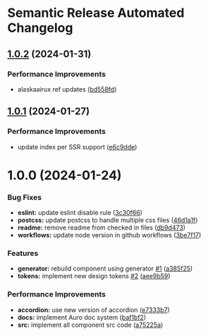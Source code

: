 # Semantic Release Automated Changelog

## [1.0.2](https://github.com/AlaskaAirlines/auro-dialog/compare/v1.0.1...v1.0.2) (2024-01-31)


### Performance Improvements

* alaskaairux ref updates ([bd558fd](https://github.com/AlaskaAirlines/auro-dialog/commit/bd558fd138684c0e3401e1c4290bfa368f905743))

## [1.0.1](https://github.com/AlaskaAirlines/auro-dialog/compare/v1.0.0...v1.0.1) (2024-01-27)


### Performance Improvements

* update index per SSR support ([e6c9dde](https://github.com/AlaskaAirlines/auro-dialog/commit/e6c9dde8eee2b9e1d2989f4d7782a1cc113f4cd5))

# 1.0.0 (2024-01-24)


### Bug Fixes

* **eslint:** update eslint disable rule ([3c30f66](https://github.com/AlaskaAirlines/auro-dialog/commit/3c30f66238e4f83719e42e63fb93bc0161c5b22a))
* **postcss:** update postcss to handle multiple css files ([46d1a1f](https://github.com/AlaskaAirlines/auro-dialog/commit/46d1a1fcf3ae899ba4f4204e219c7e82dac195ae))
* **readme:** remove readme from checked in files ([db9d473](https://github.com/AlaskaAirlines/auro-dialog/commit/db9d4730fae82e15788713dacf25923d8efbe604))
* **workflows:** update node version in github workflows ([3be7f17](https://github.com/AlaskaAirlines/auro-dialog/commit/3be7f17ded2945a1b0501c7ad58133efc8974b98))


### Features

* **generator:** rebuild component using generator [#1](https://github.com/AlaskaAirlines/auro-dialog/issues/1) ([a385f25](https://github.com/AlaskaAirlines/auro-dialog/commit/a385f25cc900e055aa208bb32073220839997454))
* **tokens:** implement new design tokens [#2](https://github.com/AlaskaAirlines/auro-dialog/issues/2) ([aee9b59](https://github.com/AlaskaAirlines/auro-dialog/commit/aee9b592932e6bb4522d03e8f144ed99999350dc))


### Performance Improvements

* **accordion:** use new version of accordion ([e7333b7](https://github.com/AlaskaAirlines/auro-dialog/commit/e7333b744964e972cb7cf1cdc8c0cf48de9ed57b))
* **docs:** implement Auro doc system ([baf1bf2](https://github.com/AlaskaAirlines/auro-dialog/commit/baf1bf26b1a2e2f226cce1c3463eb8fd6bef2725))
* **src:** implement all component src code ([a75225a](https://github.com/AlaskaAirlines/auro-dialog/commit/a75225ad71bacbf12eb9c7ca549d0b7940611168))
